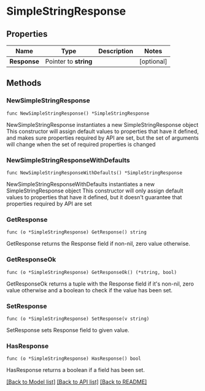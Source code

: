 # SimpleStringResponse

## Properties

Name | Type | Description | Notes
------------ | ------------- | ------------- | -------------
**Response** | Pointer to **string** |  | [optional] 

## Methods

### NewSimpleStringResponse

`func NewSimpleStringResponse() *SimpleStringResponse`

NewSimpleStringResponse instantiates a new SimpleStringResponse object
This constructor will assign default values to properties that have it defined,
and makes sure properties required by API are set, but the set of arguments
will change when the set of required properties is changed

### NewSimpleStringResponseWithDefaults

`func NewSimpleStringResponseWithDefaults() *SimpleStringResponse`

NewSimpleStringResponseWithDefaults instantiates a new SimpleStringResponse object
This constructor will only assign default values to properties that have it defined,
but it doesn't guarantee that properties required by API are set

### GetResponse

`func (o *SimpleStringResponse) GetResponse() string`

GetResponse returns the Response field if non-nil, zero value otherwise.

### GetResponseOk

`func (o *SimpleStringResponse) GetResponseOk() (*string, bool)`

GetResponseOk returns a tuple with the Response field if it's non-nil, zero value otherwise
and a boolean to check if the value has been set.

### SetResponse

`func (o *SimpleStringResponse) SetResponse(v string)`

SetResponse sets Response field to given value.

### HasResponse

`func (o *SimpleStringResponse) HasResponse() bool`

HasResponse returns a boolean if a field has been set.


[[Back to Model list]](../README.md#documentation-for-models) [[Back to API list]](../README.md#documentation-for-api-endpoints) [[Back to README]](../README.md)


